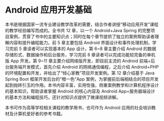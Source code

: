 # Android 应用开发基础

本书是根据国家一流专业建设教学改革的需要，结合作者讲授“移动应用开发”课程的教学经验编写而成的。全书共 12 章，以一个 Android+Java Spring 的完整项目案例，贯穿了书中的主要知识点；同时在每个章节提供了独立的案例帮助读者理解内容和提升编程能力。前 5 章主要包括 Android 界面设计和事件处理机制，学习完前 5 章读者可以实现基本的 App 设计。第 6~8 章主要介绍 Android 的数据存储形式、数据操作和后台服务，学习完前 8 章读者可以完成功能较完备的单机版 App 开发。第 9~11 章主要介绍网络版开发，即目前主流的 Android 前端+后台服务端开发模式，首先介绍 Android 的网络通信编程，之后介绍 Android+PHP 的环境配置和开发，并给出了“倾心家教”项目开发案例。第 12 章介绍基于 Java Spring Boot 框架开发后台的“橙一色”App 案例，为掌握前后端相结合的项目开发起到抛砖引玉的作用。本书内容丰富，实用性强，侧重案例教学和计算机程序设计的基本知识，帮助读者掌握 Android 的核心内容及 Android App+服务器端设计的基本方法和编程技巧，还针对知识点提供了微课视频讲解。

本书可作为高等学校相关课程的教学用书，也可作为 Android 应用的社会培训教材及计算机爱好者的参考书籍。
